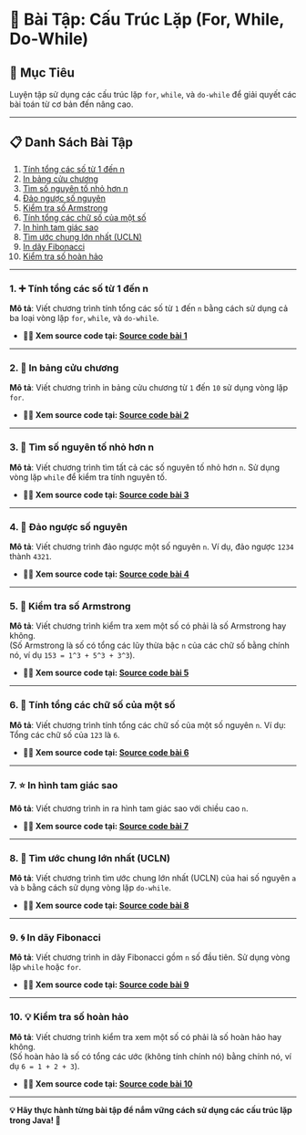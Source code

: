 # 🔄 Bài Tập: Cấu Trúc Lặp (For, While, Do-While)

## 🚀 Mục Tiêu
Luyện tập sử dụng các cấu trúc lặp `for`, `while`, và `do-while` để giải quyết các bài toán từ cơ bản đến nâng cao.

---

## 📋 Danh Sách Bài Tập

1. [Tính tổng các số từ 1 đến n](#1--tính-tổng-các-số-từ-1-đến-n)
2. [In bảng cửu chương](#2--in-bảng-cửu-chương)
3. [Tìm số nguyên tố nhỏ hơn n](#3--tìm-số-nguyên-tố-nhỏ-hơn-n)
4. [Đảo ngược số nguyên](#4--đảo-ngược-số-nguyên)
5. [Kiểm tra số Armstrong](#5--kiểm-tra-số-armstrong)
6. [Tính tổng các chữ số của một số](#6--tính-tổng-các-chữ-số-của-một-số)
7. [In hình tam giác sao](#7--in-hình-tam-giác-sao)
8. [Tìm ước chung lớn nhất (UCLN)](#8--tìm-ước-chung-lớn-nhất-ucln)
9. [In dãy Fibonacci](#9--in-dãy-fibonacci)
10. [Kiểm tra số hoàn hảo](#10--kiểm-tra-số-hoàn-hảo)

---

### 1. ➕ Tính tổng các số từ 1 đến n
**Mô tả**: Viết chương trình tính tổng các số từ `1` đến `n` bằng cách sử dụng cả ba loại vòng lặp `for`, `while`, và `do-while`.
- **🧑‍💻 Xem source code tại: [Source code bài 1](./LoopStructure/Bai01.java)**

---

### 2. 🧮 In bảng cửu chương
**Mô tả**: Viết chương trình in bảng cửu chương từ `1` đến `10` sử dụng vòng lặp `for`.
- **🧑‍💻 Xem source code tại: [Source code bài 2](./LoopStructure/Bai02.java)**

---

### 3. 🔢 Tìm số nguyên tố nhỏ hơn n
**Mô tả**: Viết chương trình tìm tất cả các số nguyên tố nhỏ hơn `n`. Sử dụng vòng lặp `while` để kiểm tra tính nguyên tố.
- **🧑‍💻 Xem source code tại: [Source code bài 3](./LoopStructure/Bai03.java)**

---

### 4. 🔄 Đảo ngược số nguyên
**Mô tả**: Viết chương trình đảo ngược một số nguyên `n`. Ví dụ, đảo ngược `1234` thành `4321`.
- **🧑‍💻 Xem source code tại: [Source code bài 4](./LoopStructure/Bai04.java)**

---

### 5. 🌟 Kiểm tra số Armstrong
**Mô tả**: Viết chương trình kiểm tra xem một số có phải là số Armstrong hay không.  
(Số Armstrong là số có tổng các lũy thừa bậc `n` của các chữ số bằng chính nó, ví dụ `153 = 1^3 + 5^3 + 3^3`).
- **🧑‍💻 Xem source code tại: [Source code bài 5](./LoopStructure/Bai05.java)**

---

### 6. 🧮 Tính tổng các chữ số của một số
**Mô tả**: Viết chương trình tính tổng các chữ số của một số nguyên `n`. Ví dụ: Tổng các chữ số của `123` là `6`.
- **🧑‍💻 Xem source code tại: [Source code bài 6](./LoopStructure/Bai06.java)**

---

### 7. ⭐ In hình tam giác sao
**Mô tả**: Viết chương trình in ra hình tam giác sao với chiều cao `n`.  
- **🧑‍💻 Xem source code tại: [Source code bài 7](./LoopStructure/Bai07.java)**

---

### 8. 🔗 Tìm ước chung lớn nhất (UCLN)
**Mô tả**: Viết chương trình tìm ước chung lớn nhất (UCLN) của hai số nguyên `a` và `b` bằng cách sử dụng vòng lặp `do-while`.
- **🧑‍💻 Xem source code tại: [Source code bài 8](./LoopStructure/Bai08.java)**

---

### 9. 🌀 In dãy Fibonacci
**Mô tả**: Viết chương trình in dãy Fibonacci gồm `n` số đầu tiên. Sử dụng vòng lặp `while` hoặc `for`.
- **🧑‍💻 Xem source code tại: [Source code bài 9](./LoopStructure/Bai09.java)**

---

### 10. 💡 Kiểm tra số hoàn hảo
**Mô tả**: Viết chương trình kiểm tra xem một số có phải là số hoàn hảo hay không.  
(Số hoàn hảo là số có tổng các ước (không tính chính nó) bằng chính nó, ví dụ `6 = 1 + 2 + 3`).
- **🧑‍💻 Xem source code tại: [Source code bài 10](./LoopStructure/Bai10.java)**

---

**💡 Hãy thực hành từng bài tập để nắm vững cách sử dụng các cấu trúc lặp trong Java! 🚀**
